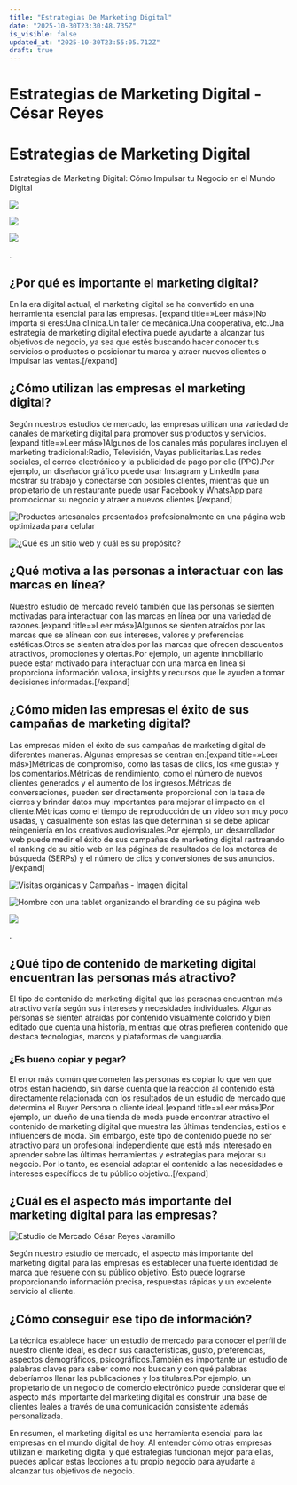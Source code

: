 ```yaml
---
title: "Estrategias De Marketing Digital"
date: "2025-10-30T23:30:48.735Z"
is_visible: false
updated_at: "2025-10-30T23:55:05.712Z"
draft: true
---
```


# Estrategias de Marketing Digital - César Reyes
# Estrategias de Marketing Digital
Estrategias de Marketing Digital: Cómo Impulsar tu Negocio en el Mundo Digital
![](https://cesarreyesjaramillo.com/wp-content/uploads/2023/05/OBJ_PORTADA-GRUPO-1.png)
![](https://cesarreyesjaramillo.com/wp-content/uploads/2023/01/REDES-SOCIALES.png)
![](https://cesarreyesjaramillo.com/wp-content/uploads/2023/01/frame-about-nikicivi-3.png)
.
## ¿Por qué es importante el marketing digital?
En la era digital actual, el marketing digital se ha convertido en una herramienta esencial para las empresas. [expand title=»Leer más»]No importa si eres:Una clínica.Un taller de mecánica.Una cooperativa, etc.Una estrategia de marketing digital efectiva puede ayudarte a alcanzar tus objetivos de negocio, ya sea que estés buscando hacer conocer tus servicios o productos o posicionar tu marca y atraer nuevos clientes o impulsar las ventas.[/expand]
## ¿Cómo utilizan las empresas el marketing digital?
Según nuestros estudios de mercado, las empresas utilizan una variedad de canales de marketing digital para promover sus productos y servicios.[expand title=»Leer más»]Algunos de los canales más populares incluyen el marketing tradicional:Radio, Televisión, Vayas publicitarias.Las redes sociales, el correo electrónico y la publicidad de pago por clic (PPC).Por ejemplo, un diseñador gráfico puede usar Instagram y LinkedIn para mostrar su trabajo y conectarse con posibles clientes, mientras que un propietario de un restaurante puede usar Facebook y WhatsApp para promocionar su negocio y atraer a nuevos clientes.[/expand]
![Productos artesanales presentados profesionalmente en una página web optimizada para celular](https://cesarreyesjaramillo.com/wp-content/uploads/2023/05/PRESENTA-TUS-PRODUCTOS.jpg)
![¿Qué es un sitio web y cuál es su propósito?](https://cesarreyesjaramillo.com/wp-content/uploads/2023/04/asda.jpg)
## ¿Qué motiva a las personas a interactuar con las marcas en línea?
Nuestro estudio de mercado reveló también que las personas se sienten motivadas para interactuar con las marcas en línea por una variedad de razones.[expand title=»Leer más»]Algunos se sienten atraídos por las marcas que se alinean con sus intereses, valores y preferencias estéticas.Otros se sienten atraídos por las marcas que ofrecen descuentos atractivos, promociones y ofertas.Por ejemplo, un agente inmobiliario puede estar motivado para interactuar con una marca en línea si proporciona información valiosa, insights y recursos que le ayuden a tomar decisiones informadas.[/expand]
## ¿Cómo miden las empresas el éxito de sus campañas de marketing digital?
Las empresas miden el éxito de sus campañas de marketing digital de diferentes maneras. Algunas empresas se centran en:[expand title=»Leer más»]Métricas de compromiso, como las tasas de clics, los «me gusta» y los comentarios.Métricas de rendimiento, como el número de nuevos clientes generados y el aumento de los ingresos.Métricas de conversaciones, pueden ser directamente proporcional con la tasa de cierres y brindar datos muy importantes para mejorar el impacto en el cliente.Métricas como el tiempo de reproducción de un video son muy poco usadas, y casualmente son estas las que determinan si se debe aplicar reingeniería en los creativos audiovisuales.Por ejemplo, un desarrollador web puede medir el éxito de sus campañas de marketing digital rastreando el ranking de su sitio web en las páginas de resultados de los motores de búsqueda (SERPs) y el número de clics y conversiones de sus anuncios.[/expand]
![Visitas orgánicas y Campañas - Imagen digital](https://cesarreyesjaramillo.com/wp-content/uploads/2023/01/Visitas-organicas-y-Campanas.png)
![Hombre con una tablet organizando el branding de su página web](https://cesarreyesjaramillo.com/wp-content/uploads/2023/04/portafolio-digital-1024x680.webp)
![](https://cesarreyesjaramillo.com/wp-content/uploads/2023/01/frame-about-nikicivi-3.png)
.
## ¿Qué tipo de contenido de marketing digital encuentran las personas más atractivo?
El tipo de contenido de marketing digital que las personas encuentran más atractivo varía según sus intereses y necesidades individuales. Algunas personas se sienten atraídas por contenido visualmente colorido y bien editado que cuenta una historia, mientras que otras prefieren contenido que destaca tecnologías, marcos y plataformas de vanguardia.
### ¿Es bueno copiar y pegar?
El error más común que cometen las personas es copiar lo que ven que otros están haciendo, sin darse cuenta que la reacción al contenido está directamente relacionada con los resultados de un estudio de mercado que determina el Buyer Persona o cliente ideal.[expand title=»Leer más»]Por ejemplo, un dueño de una tienda de moda puede encontrar atractivo el contenido de marketing digital que muestra las últimas tendencias, estilos e influencers de moda. Sin embargo, este tipo de contenido puede no ser atractivo para un profesional independiente que está más interesado en aprender sobre las últimas herramientas y estrategias para mejorar su negocio. Por lo tanto, es esencial adaptar el contenido a las necesidades e intereses específicos de tu público objetivo..[/expand]
## ¿Cuál es el aspecto más importante del marketing digital para las empresas?
![Estudio de Mercado César Reyes Jaramillo](https://cesarreyesjaramillo.com/wp-content/uploads/2023/01/Estudio-de-Mercado-1024x1024.png)
Según nuestro estudio de mercado, el aspecto más importante del marketing digital para las empresas es establecer una fuerte identidad de marca que resuene con su público objetivo. Esto puede lograrse proporcionando información precisa, respuestas rápidas y un excelente servicio al cliente.
## ¿Cómo conseguir ese tipo de información?
La técnica establece hacer un estudio de mercado para conocer el perfil de nuestro cliente ideal, es decir sus características, gusto, preferencias, aspectos demográficos, psicográficos.También es importante un estudio de palabras claves para saber como nos buscan y con qué palabras deberíamos llenar las publicaciones y los titulares.Por ejemplo, un propietario de un negocio de comercio electrónico puede considerar que el aspecto más importante del marketing digital es construir una base de clientes leales a través de una comunicación consistente además personalizada.
En resumen, el marketing digital es una herramienta esencial para las empresas en el mundo digital de hoy. Al entender cómo otras empresas utilizan el marketing digital y qué estrategias funcionan mejor para ellas, puedes aplicar estas lecciones a tu propio negocio para ayudarte a alcanzar tus objetivos de negocio.